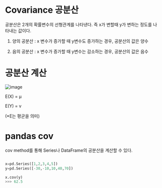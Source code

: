 # Covariance 공분산

공분산은 2개의 확률변수의 선형관계를 나타낸다. 즉 x가 변할때 y가 변하는 정도를 나타내는 값이다. 

1) 양의 공분산 : x 변수가 증가할 때 y변수도 증가하는 경우, 공분산의 값은 양수

2) 음의 공분산 : x 변수가 증가할 때 y변수는 감소하는 경우, 공분산의 값은 음수

# 공분산 계산
![image](https://user-images.githubusercontent.com/73323188/121827429-e9b66d00-ccf6-11eb-9868-57c459c2a379.png)

E(X) = µ

E(Y) = v

(*E는 평균을 의미)

# pandas cov

cov method를 통해 Series나 DataFrame의 공분산을 계산할 수 있다. 
```python

x=pd.Series([1,2,3,4,5])
y=pd.Series([-30,-10,10,40,70])

x.cov(y)
>>> 62.5
```
